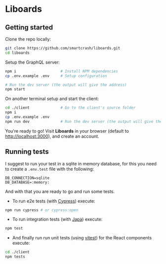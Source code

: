 # Liboards

## Getting started

Clone the repo locally:

```bash
git clone https://github.com/smartcrash/liboards.git
cd liboards
```

Setup the GraphQL server:
```bash
npm i                    # Install NPM dependencies
cp .env.example .env     # Setup configuration

# Run the dev server (the output will give the address)
npm start
```

On another terminal setup and start the client:

```bash
cd ./client              # Go to the client's source folder
npm i
cp .env.example .env
npm run dev              # Run the dev server (the output will give the address)
```

You're ready to go! Visit **Liboards** in your browser (default to [http://localhost:3000](http://localhost:3000)), and create an account.



## Running tests

I suggest to run your test in a sqlite in memory database, for this you need to create a `.env.test` file with the following:

```
DB_CONNECTION=sqlite
DB_DATABASE=:memory:
```

And with that you are ready to go and run some tests.

- To run e2e tests (with [Cypress](https://www.cypress.io/)) execute:
```bash
npm run cypress # or cypress:open
```

- To run integration tests (with [Japa](https://japa.dev/)) execute:
```bash
npm test
```

- And finally run run unit tests (using [vitest](https://vitest.dev/)) for the React components execute:
```bash
cd ./client
npm tests
```
